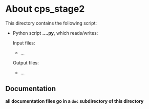 About cps_stage2
================

This directory contains the following script:

* Python script **....py**, which reads/writes:

  Input files:
    - ...

  Output files:
    - ...


Documentation
-------------

**all documentation files go in a `doc` subdirectory of this directory**
